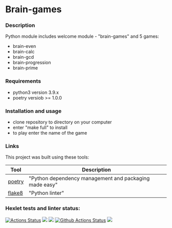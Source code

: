 # Brain-games
### Description
Python module includes welcome module - "brain-games" and 5 games:
- brain-even
- brain-calc
- brain-gcd
- brain-progression
- brain-prime

### Requirements

- python3 version  3.9.x
- poetry versiob >= 1.0.0

### Installation and usage
- clone repository to directory on your computer
- enter "make full" to install
- to play enter the name of the game




### Links

This project was built using these tools:

| Tool                                                                        | Description                                             |
|-----------------------------------------------------------------------------|---------------------------------------------------------|
| [poetry](https://poetry.eustace.io/)                                        | "Python dependency management and packaging made easy"  |
| [flake8](https://flake8.pycqa.org/en/latest/)                               | "Python linter"                                         |

### Hexlet tests and linter status:
[![Actions Status](https://github.com/AleksandrKosmylev/python-project-lvl1/workflows/hexlet-check/badge.svg)](https://github.com/AleksandrKosmylev/python-project-lvl1/actions)
<a href="https://codeclimate.com/github/codeclimate/codeclimate/maintainability"><img src="https://api.codeclimate.com/v1/badges/a99a88d28ad37a79dbf6/maintainability" /></a>
<a href="https://codeclimate.com/github/codeclimate/codeclimate/test_coverage"><img src="https://api.codeclimate.com/v1/badges/a99a88d28ad37a79dbf6/test_coverage" /></a>
[![Github Actions Status](https://github.com/AleksandrKosmylev/python-project-lvl1/workflows/my_linter/badge.svg)](https://github.com/AleksandrKosmylev/python-project-lvl1/actions)
<a href="https://asciinema.org/a/nOp8QFtmVuVopaVT4WMio0uHP" target="_blank"><img src="https://asciinema.org/a/nOp8QFtmVuVopaVT4WMio0uHP.svg" /></a>
